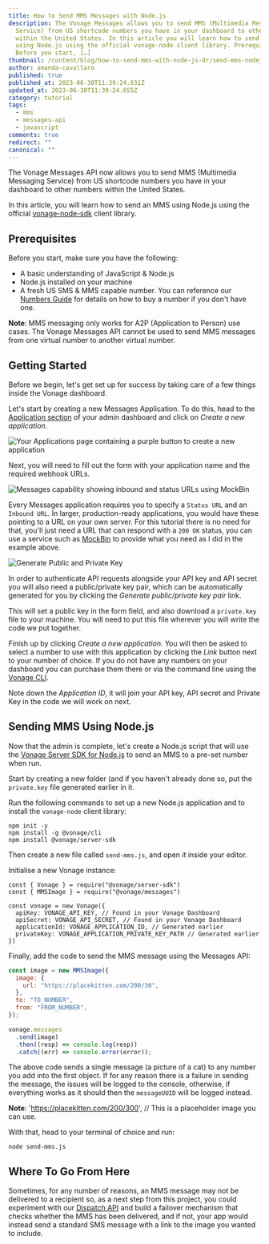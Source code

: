 ```yaml
---
title: How to Send MMS Messages with Node.js
description: The Vonage Messages allows you to send MMS (Multimedia Messaging
  Service) from US shortcode numbers you have in your dashboard to other numbers
  within the United States. In this article you will learn how to send an MMS
  using Node.js using the official vonage-node client library. Prerequisites
  Before you start, […]
thumbnail: /content/blog/how-to-send-mms-with-node-js-dr/send-mms-nodejs.png
author: amanda-cavallaro
published: true
published_at: 2023-06-30T11:39:24.631Z
updated_at: 2023-06-30T11:39:24.655Z
category: tutorial
tags:
  - mms
  - messages-api
  - javascript
comments: true
redirect: ""
canonical: ""
---
```

The Vonage Messages API now allows you to send MMS (Multimedia Messaging Service) from US shortcode numbers you have in your dashboard to other numbers within the United States. 

In this article, you will learn how to send an MMS using Node.js using the official [vonage-node-sdk](https://github.com/vonage/vonage-node-sdk) client library.

## Prerequisites

Before you start, make sure you have the following:

* A basic understanding of JavaScript & Node.js
* Node.js installed on your machine
* A fresh US SMS & MMS capable number. You can reference our [Numbers Guide](https://developer.vonage.com/en/numbers/guides/number-management) for details on how to buy a number if you don't have one.

**Note**: MMS messaging only works for A2P (Application to Person) use cases. The Vonage Messages API cannot be used to send MMS messages from one virtual number to another virtual number.

<sign-up number></sign-up>

## Getting Started

Before we begin, let's get set up for success by taking care of a few things inside the Vonage dashboard.

Let's start by creating a new Messages Application. To do this, head to the [Application section](https://dashboard.nexmo.com/messages/applications) of your admin dashboard and click on *Create a new application*. 

![Your Applications page containing a purple button to create a new application](/content/blog/how-to-send-mms-messages-with-node-js/yourapplications.jpg "Your applications page")

Next, you will need to fill out the form with your application name and the required webhook URLs. 

![Messages capability showing inbound and status URLs using MockBin](/content/blog/how-to-send-mms-messages-with-node-js/messages.jpg "Message capability with added URLs ")

Every Messages application requires you to specify a `Status URL` and an `Inbound URL`. In larger, production-ready applications, you would have these pointing to a URL on your own server. For this tutorial there is no need for that, you'll just need a URL that can respond with a `200 OK` status, you can use a service such as [MockBin](http://mockbin.org) to provide what you need as I did in the example above.

![Generate Public and Private Key](/content/blog/how-to-send-mms-messages-with-node-js/keys.jpg "Generate Public and Private Key")

In order to authenticate API requests alongside your API key and API secret you will also need a public/private key pair, which can be automatically generated for you by clicking the *Generate public/private key pair* link.

This will set a public key in the form field, and also download a `private.key` file to your machine. You will need to put this file wherever you will write the code we put together.

Finish up by clicking *Create a new application.* You will then be asked to select a number to use with this application by clicking the *Link* button next to your number of choice. If you do not have any numbers on your dashboard you can purchase them there or via the command line using the [Vonage CLI](https://github.com/Vonage/vonage-cli).

Note down the *Application ID*, it will join your API key, API secret and Private Key in the code we will work on next.

## Sending MMS Using Node.js

Now that the admin is complete, let's create a Node.js script that will use the [Vonage Server SDK for Node.js](https://github.com/vonage/vonage-node-sdk) to send an MMS to a pre-set number when run.

Start by creating a new folder (and if you haven't already done so, put the `private.key` file generated earlier in it.

Run the following commands to set up a new Node.js application and to install the `vonage-node` client library:

```
npm init -y
npm install -g @vonage/cli
npm install @vonage/server-sdk
```

Then create a new file called `send-mms.js`, and open it inside your editor.

Initialise a new Vonage instance:

```
const { Vonage } = require("@vonage/server-sdk")
const { MMSImage } = require("@vonage/messages")

const vonage = new Vonage({
  apiKey: VONAGE_API_KEY, // Found in your Vonage Dashboard
  apiSecret: VONAGE_API_SECRET, // Found in your Vonage Dashboard
  applicationId: VONAGE_APPLICATION_ID, // Generated earlier
  privateKey: VONAGE_APPLICATION_PRIVATE_KEY_PATH // Generated earlier
})
```

Finally, add the code to send the MMS message using the Messages API:

```javascript
const image = new MMSImage({
  image: {
    url: "https://placekitten.com/200/30",
  },
  to: "TO_NUMBER",
  from: "FROM_NUMBER",
});

vonage.messages
  .send(image)
  .then((resp) => console.log(resp))
  .catch((err) => console.error(error));
```

The above code sends a single message (a picture of a cat) to any number you add into the first object. If for any reason there is a failure in sending the message, the issues will be logged to the console, otherwise, if everything works as it should then the `messageUUID` will be logged instead.

**N﻿ote**: 'https://placekitten.com/200/300', // This is a placeholder image you can use.

With that, head to your terminal of choice and run:

```
node send-mms.js
```

## Where To Go From Here

Sometimes, for any number of reasons, an MMS message may not be delivered to a recipient so, as a next step from this project, you could experiment with our [Dispatch API](https://developer.vonage.com/en/dispatch/overview) and build a failover mechanism that checks whether the MMS has been delivered, and if not, your app would instead send a standard SMS message with a link to the image you wanted to include.